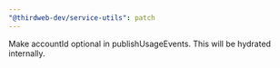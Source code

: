 ```yaml
---
"@thirdweb-dev/service-utils": patch
---
```


Make accountId optional in publishUsageEvents. This will be hydrated internally.
